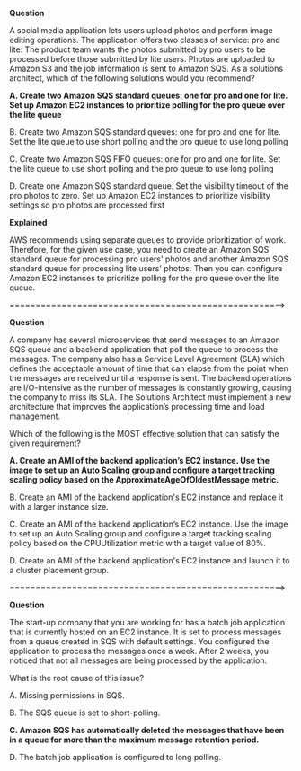 **Question**

A social media application lets users upload photos and perform image editing operations. The application offers two classes of service: pro and lite. The product team wants the photos submitted by pro users to be processed before those submitted by lite users. Photos are uploaded to Amazon S3 and the job information is sent to Amazon SQS.
As a solutions architect, which of the following solutions would you recommend?

**A. Create two Amazon SQS standard queues: one for pro and one for lite. Set up Amazon EC2 instances to prioritize polling for the pro queue over the lite queue**

B. Create two Amazon SQS standard queues: one for pro and one for lite. Set the lite queue to use short polling and the pro queue to use long polling

C. Create two Amazon SQS FIFO queues: one for pro and one for lite. Set the lite queue to use short polling and the pro queue to use long polling

D. Create one Amazon SQS standard queue. Set the visibility timeout of the pro photos to zero. Set up Amazon EC2 instances to prioritize visibility settings so pro photos are processed first 

**Explained**

AWS recommends using separate queues to provide prioritization of work. Therefore, for the given use case, you need to create an Amazon SQS standard queue for processing pro users' photos and another Amazon SQS standard queue for processing lite users' photos. Then you can configure Amazon EC2 instances to prioritize polling for the pro queue over the lite queue.

=====================================================>

**Question**

A company has several microservices that send messages to an Amazon SQS queue and a backend application that poll the queue to process the messages. The company also has a Service Level Agreement (SLA) which defines the acceptable amount of time that can elapse from the point when the messages are received until a response is sent. The backend operations are I/O-intensive as the number of messages is constantly growing, causing the company to miss its SLA. The Solutions Architect must implement a new architecture that improves the application’s processing time and load management.

Which of the following is the MOST effective solution that can satisfy the given requirement?


**A. Create an AMI of the backend application’s EC2 instance. Use the image to set up an Auto Scaling group and configure a target tracking scaling policy based on the ApproximateAgeOfOldestMessage metric.**

B. Create an AMI of the backend application's EC2 instance and replace it with a larger instance size.

C. Create an AMI of the backend application’s EC2 instance. Use the image to set up an Auto Scaling group and configure a target tracking scaling policy based on the CPUUtilization metric with a target value of 80%.

D. Create an AMI of the backend application's EC2 instance and launch it to a cluster placement group.

=====================================================>

**Question**

The start-up company that you are working for has a batch job application that is currently hosted on an EC2 instance. It is set to process messages from a queue created in SQS with default settings. You configured the application to process the messages once a week. After 2 weeks, you noticed that not all messages are being processed by the application.

What is the root cause of this issue?

A. Missing permissions in SQS.

B. The SQS queue is set to short-polling.

**C. Amazon SQS has automatically deleted the messages that have been in a queue for more than the maximum message retention period.**

D. The batch job application is configured to long polling.